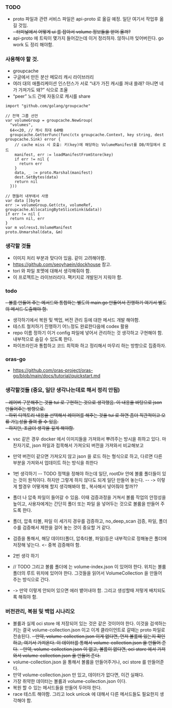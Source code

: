 ### TODO
- proto 파일과 관련 서비스 파일은 api-proto 로 옮길 예정. 일단 여기서 작업후 옮길 것임.  
~~- 터미널에서 어떻게 ui 를 잡아서 volume 정보들을 얻어 올까?~~  
- api-proto 에 트릭이 몇가지 들어갔는데 이거 정리하자. 않하니까 잊어버린다. go work 도 정리 해야함.

### 사용해야 할 것.
- groupcache
- 구글에서 만든 분산 메모리 캐시 라이브러리  
- 여러 대의 애플리케이션 인스턴스가 서로 “내가 가진 캐시를 꺼내 쓸래? 아니면 네가 가져가도 돼?” 식으로 조율  
- “peer” 노드 간에 자동으로 캐시를 share  

```aiignore
import "github.com/golang/groupcache"

// 전역 그룹 선언
var volumeGroup = groupcache.NewGroup(
  "volumes",
  64<<20, // 캐시 최대 64MB
  groupcache.GetterFunc(func(ctx groupcache.Context, key string, dest groupcache.Sink) error {
    // cache miss 시 호출: 키(key)에 해당하는 VolumeManifest를 DB/파일에서 로드
    manifest, err := loadManifestFromStore(key)
    if err != nil {
      return err
    }
    data, _ := proto.Marshal(manifest)
    dest.SetBytes(data)
    return nil
  }))

// 핸들러 내부에서 사용
var data []byte
err := volumeGroup.Get(ctx, volumeRef, groupcache.AllocatingByteSliceSink(&data))
if err != nil {
  return nil, err
}
var m volresv1.VolumeManifest
proto.Unmarshal(data, &m)

```

### 생각할 것들

- 이미지 처리 부분과 맞다아 있음. 같이 고려해야함.  
- https://github.com/seoyhaein/dockhouse 참고.  
- tori 와 파일 포멧에 대해서 생각해줘야 함.  
- 이 프로젝트는 라이브러리다.  팩키지로 개발된거 지워야 함.

### todo
~~- 볼륨 만들어 주는 메서드와 통합하는 별도의 main.go 만들어서 진행하기 여기서 별도의 메서드 도출해야 함.~~  
- 생각하기에서 복원 및 백업, 버전 관리 등에 대한 메서드 개발 해야함.
- 테스트 철저하기 진행하기 어느정도 완료한다음에 codex 활용
- repo 이름 정하기 이거 config 파일에 넣어서 관리하는 것 생각하고 구현해야 함. 내부적으로 숨길 수 있도록 한다.
- 파이프라인과 통합하고 코드 최적화 하고 정리해서 마무리 하는 방향으로 집중하자.  

### oras-go
- https://github.com/oras-project/oras-go/blob/main/docs/tutorial/quickstart.md

### 생각할것들 (중요, 일단 생각나는데로 해서 정리 안됨)
~~- 레어버 구분해주는 것을 tui 로 구현하는 것으로 생각했음. 이 내용을 바탕으로 json 만들어주는 방향으로.~~   
~~- 하위 디렉토리 내용을 선택해서 레이어를 해주는 것을 tui 로 하면 좀더 직관적이고 오류 가능성을 줄여 줄 수 있음.~~  
~~- 하지만, 조금더 생각을 깊게 해야함.~~    

- vsc 같은 경우 docker 에서 이미지들을 가져와서 뿌려주는 방시을 취하고 있다. 마찬자기로, json 파일과 접목해서 가져오되 버전을 가져와서 비교해보고
- 만약 버전이 같으면 가져오지 않고 json 을 로드 하는 형식으로 하고, 다르면 다른 부분을 가져와서 업데이트 하는 방식을 취한다

- 1번 생각하기
-- TODO 정책을 정해야 하는데 일단, rootDir 안에 볼륨 폴더들이 있는 것이 원칙이다. 하지만 그렇게 하지 않다도 되게 일단 만들어 놓는다.
-- -> 이렇게 할경우 어떻게해 할지 생각해봐야 함., 복사해서 넣어줘야 할까??

- 폴더 나 압축 파일이 들어갈 수 있음. 이때 검증과정을 거쳐서 볼륨 작업의 안정성을 높이고, 사용자에게는 간단히 폴더 또는 파일 을 넣어두는 것으로 볼륨을 만들어 주도록 한다.
- 폴더, 압축 타볼, 파일 이 세가지 경우를 검증하고, no_deep_scan 검증, 파일, 폴더 수를 검증해서 제한을 걸어 놓는 것이 중요할 거 같다.
- 검증을 통해서, 해당 데이터(폴더, 압축타볼, 파일)등은 내부적으로 정해놓은 폴더에 저장해 넣는다. <- 중복 검증해야 함.

- 2번 생각 하기
- // TODO 그리고 볼륨 폴더에 는 volume-index.json 이 있어야 한다. 위치는 볼륨 폴더의 루트 위치에 있어야 한다. 그것들을 읽어서 VolumeCollection 을 만들어 주는 방식으로 간다.
- -> 만약 이렇게 안되어 있으면 에러 뱉어내야 함. 그리고 생성할때 저렇게 배치되도록 해줘야 함.


### 버전관리, 복원 및 백업 시나리오
- 볼륨과 실제 oci store 에 저장되어 있는 것은 같은 것이어야 한다. 이것을 검색하는 키는 결국 volume-collection.json 이고 이게 클라이언트로 갈때는 proto 파일로 전송된다.
~~- 만약, volume-collection.json 이게 없다면, 먼저 볼륨에 있는지 확인하고, 여기서 가져온다. 이 데이터를 통해서 volume-collection.json 을 만들어 준다.~~
~~- 만약, volume-collection.json 이 없고, 볼륨이 없다면, oci store 에서 가져와서 volume-collection.json 을 만들어 준다.~~
- volume-collection.json 을 통해서 볼륨을 만들어주거나, oci store 를 만들어준다. 
- 만약 volume-collection.json 만 있고, 데이터가 없다면, 이건 실패다.
- 가장 취약한 데이터는 볼륨과 volume-collection.json 이다. 
- 복원 할 수 있는 메서드들을 만들어 두어야 한다.
- race 테스트 해야함. 그리고 lock unlcok 에 대해서 다른 메서드들도 필요한지 생각해야 함.


